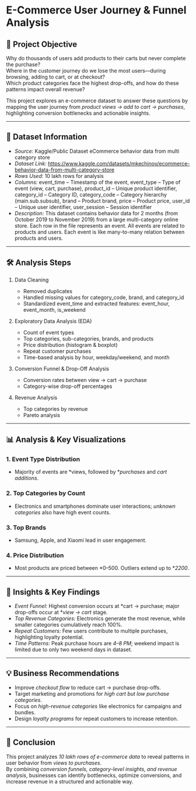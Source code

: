 # E-Commerce User Journey & Funnel Analysis

## 🎯 Project Objective
Why do thousands of users add products to their carts but never complete the purchase?  
Where in the customer journey do we lose the most users—during browsing, adding to cart, or at checkout?  
Which product categories face the highest drop-offs, and how do these patterns impact overall revenue?  

This project explores an e-commerce dataset to answer these questions by mapping the user journey from *product views → add to cart → purchases*, highlighting conversion bottlenecks and actionable insights.

---

## 📂 Dataset Information
- *Source:* Kaggle/Public Dataset eCommerce behavior data from multi category store
- *Dataset Link:* https://www.kaggle.com/datasets/mkechinov/ecommerce-behavior-data-from-multi-category-store
- *Rows Used:* 10 lakh rows for analysis  
- *Columns:* event_time – Timestamp of the event, event_type – Type of event (view, cart, purchase), product_id – Unique product identifier, category_id – Category ID, category_code – Category hierarchy (main.sub.subsub), brand – Product brand, price – Product price, user_id – Unique user identifier, user_session – Session identifier  
- *Description:* This dataset contains behavior data for 2 months (from October 2019 to November 2019) from a large multi-category online store. Each row in the file represents an event. All events are related to products and users. Each event is like many-to-many relation between products and users.

---

## 🛠 Analysis Steps
1. Data Cleaning
   - Removed duplicates  
   - Handled missing values for category_code, brand, and category_id  
   - Standardized event_time and extracted features: event_hour, event_month, is_weekend  

2. Exploratory Data Analysis (EDA)
   - Count of event types  
   - Top categories, sub-categories, brands, and products  
   - Price distribution (histogram & boxplot)  
   - Repeat customer purchases  
   - Time-based analysis by hour, weekday/weekend, and month  

3. Conversion Funnel & Drop-Off Analysis
   - Conversion rates between view → cart → purchase  
   - Category-wise drop-off percentages  

4. Revenue Analysis
   - Top categories by revenue  
   - Pareto analysis  

---

## 📊 Analysis & Key Visualizations
### 1. Event Type Distribution
- Majority of events are *views, followed by **purchases* and *cart additions*.  

### 2. Top Categories by Count
- Electronics and smartphones dominate user interactions; *unknown categories* also have high event counts.  

### 3. Top Brands
- Samsung, Apple, and Xiaomi lead in user engagement.  

### 4. Price Distribution
- Most products are priced between *0–500. Outliers extend up to **2200*.  

---

## 🔑 Insights & Key Findings
- *Event Funnel:* Highest conversion occurs at *cart → purchase; major drop-offs occur at **view → cart* stage.  
- *Top Revenue Categories:* Electronics generate the most revenue, while smaller categories cumulatively reach 100%.  
- *Repeat Customers:* Few users contribute to multiple purchases, highlighting loyalty potential.  
- *Time Patterns:* Peak purchase hours are *4–8 PM*; weekend impact is limited due to only two weekend days in dataset.  

---

## 💡 Business Recommendations
- Improve *checkout flow* to reduce cart → purchase drop-offs.  
- Target marketing and promotions for *high cart but low purchase categories*.  
- Focus on *high-revenue categories* like electronics for campaigns and bundles.  
- Design *loyalty programs* for repeat customers to increase retention.  

---

## 📌 Conclusion
This project analyzes *10 lakh rows of e-commerce data* to reveal patterns in user behavior from *views to purchases*.  
By combining *conversion funnels, category-level insights, and revenue analysis*, businesses can identify bottlenecks, optimize conversions, and increase revenue in a structured and actionable way.
